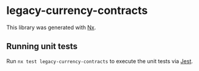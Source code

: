 # legacy-currency-contracts

This library was generated with [Nx](https://nx.dev).

## Running unit tests

Run `nx test legacy-currency-contracts` to execute the unit tests via [Jest](https://jestjs.io).
